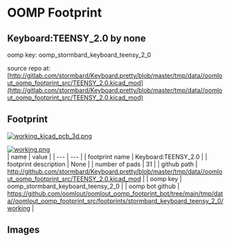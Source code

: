 # OOMP Footprint  
## Keyboard:TEENSY_2.0  by none  
  
oomp key: oomp_stormbard_keyboard_teensy_2_0  
  
source repo at: [http://gitlab.com/stormbard/Keyboard.pretty/blob/master/tmp/data//oomlout_oomp_footprint_src/TEENSY_2.0.kicad_mod](http://gitlab.com/stormbard/Keyboard.pretty/blob/master/tmp/data//oomlout_oomp_footprint_src/TEENSY_2.0.kicad_mod)  
## Footprint  
  
[![working_kicad_pcb_3d.png](working_kicad_pcb_3d_600.png)](working_kicad_pcb_3d.png)  
  
[![working.png](working_600.png)](working.png)  
| name | value | 
| --- | --- | 
| footprint name | Keyboard:TEENSY_2.0 | 
| footprint description | None | 
| number of pads | 31 | 
| github path | http://github.com/stormbard/Keyboard.pretty/blob/master/tmp/data//oomlout_oomp_footprint_src/TEENSY_2.0.kicad_mod | 
| oomp key | oomp_stormbard_keyboard_teensy_2_0 | 
| oomp bot github | https://github.com/oomlout/oomlout_oomp_footprint_bot/tree/main/tmp/data//oomlout_oomp_footprint_src/footprints/stormbard_keyboard_teensy_2_0/working | 
## Images  
